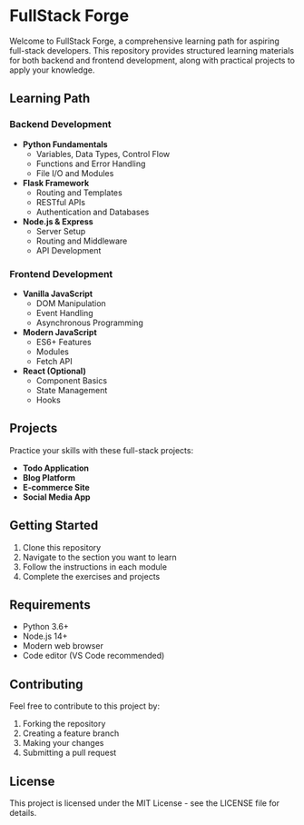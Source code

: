 # FullStack Forge

Welcome to FullStack Forge, a comprehensive learning path for aspiring full-stack developers. This repository provides structured learning materials for both backend and frontend development, along with practical projects to apply your knowledge.

## Learning Path

### Backend Development
- **Python Fundamentals**
  - Variables, Data Types, Control Flow
  - Functions and Error Handling
  - File I/O and Modules
- **Flask Framework**
  - Routing and Templates
  - RESTful APIs
  - Authentication and Databases
- **Node.js & Express**
  - Server Setup
  - Routing and Middleware
  - API Development

### Frontend Development
- **Vanilla JavaScript**
  - DOM Manipulation
  - Event Handling
  - Asynchronous Programming
- **Modern JavaScript**
  - ES6+ Features
  - Modules
  - Fetch API
- **React (Optional)**
  - Component Basics
  - State Management
  - Hooks

## Projects

Practice your skills with these full-stack projects:
- **Todo Application**
- **Blog Platform**
- **E-commerce Site**
- **Social Media App**

## Getting Started

1. Clone this repository
2. Navigate to the section you want to learn
3. Follow the instructions in each module
4. Complete the exercises and projects

## Requirements

- Python 3.6+
- Node.js 14+
- Modern web browser
- Code editor (VS Code recommended)

## Contributing

Feel free to contribute to this project by:
1. Forking the repository
2. Creating a feature branch
3. Making your changes
4. Submitting a pull request

## License

This project is licensed under the MIT License - see the LICENSE file for details.
